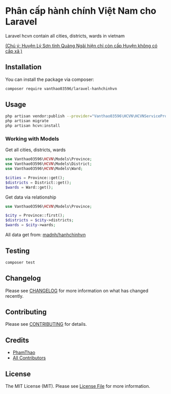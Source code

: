 # Phân cấp hành chính Việt Nam cho Laravel

Laravel hcvn contain all cities, districts, wards in vietnam 

[(Chú ý: Huyện Lý Sơn tỉnh Quảng Ngãi hiện chỉ còn cấp Huyện không có cấp xã )](https://vov.vn/chinh-tri/huyen-ly-son-tinh-quang-ngai-khong-con-don-vi-hanh-chinh-cap-xa-1026812.vov)
## Installation

You can install the package via composer:

```bash
composer require vanthao03596/laravel-hanhchinhvn
```

## Usage

```bash
php artisan vendor:publish --provider="Vanthao03596\HCVN\HCVNServiceProvider"
php artisan migrate
php artisan hcvn:install
```

### Working with Models

Get all cities, districts, wards
```php
use Vanthao03596\HCVN\Models\Province;
use Vanthao03596\HCVN\Models\District;
use Vanthao03596\HCVN\Models\Ward;

$cities = Province::get();
$districts = District::get();
$wards = Ward::get();
```
Get data via relationship

```php
use Vanthao03596\HCVN\Models\Province;

$city = Province::first();
$districts = $city->districts;
$wards = $city->wards;
```

All data get from: [madnh/hanhchinhvn](https://github.com/madnh/hanhchinhvn)

## Testing

``` bash
composer test
```

## Changelog

Please see [CHANGELOG](CHANGELOG.md) for more information on what has changed recently.

## Contributing

Please see [CONTRIBUTING](CONTRIBUTING.md) for details.

## Credits

- [PhamThao](https://github.com/PhamThao)
- [All Contributors](../../contributors)

## License

The MIT License (MIT). Please see [License File](LICENSE.md) for more information.
